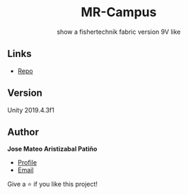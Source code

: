 
<h1 align="center">MR-Campus</h1>

<p align="center">show a fishertechnik fabric version 9V like <project-description></p>
  

## Links

- [Repo](https://github.com/jost27 "<project-name> Repo")



## Version 
  Unity 2019.4.3f1
## Author

**Jose Mateo Aristizabal Patiño**

- [Profile](https://github.com/jost27 "Mateo Aristizabal")
- [Email](mailto:josespoon@gmail.com?subject=Hi "fisherTactile")



Give a ⭐️ if you like this project!
